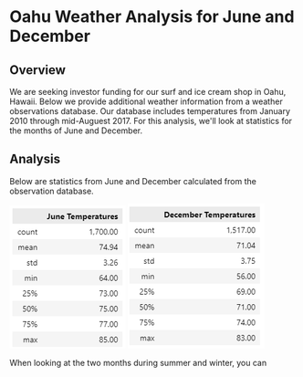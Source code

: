 # Oahu Weather Analysis for June and December

## Overview

We are seeking investor funding for our surf and ice cream shop in Oahu, Hawaii.  Below we provide additional weather information from a weather observations database.  Our database includes temperatures from January 2010 through mid-Auguest 2017.  For this analysis, we'll look at statistics for the months of June and December.

## Analysis

Below are statistics from June and December calculated from the observation database.

![June](resources/june_stats.PNG) ![December](resources/december_stats.PNG)

When looking at the two months during summer and winter, you can 
